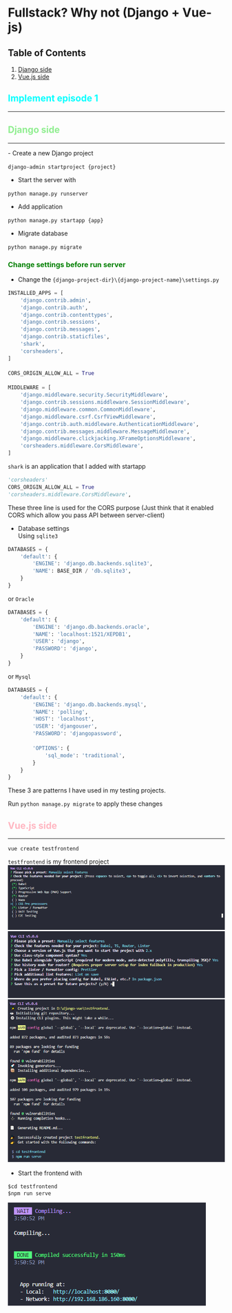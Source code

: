 # Fullstack? Why not (Django + Vue-js)

<style>
    r { color: Red }
    g { color: Green }
    b { color: Blue }
    Orange { color: Orange }
    LightGreen { color: LightGreen }
    Cyan { color: Cyan }
    LightPink { color: LightPink }
</style>

## Table of Contents
1. [Django side](#django)
2. [Vue.js side](#vuejs)

## <Cyan>Implement episode 1</Cyan> 
<hr>

<h2 id="django"><LightGreen>Django side</LightGreen></h2>
<hr>
- Create a new Django project

`django-admin startproject {project}`

- Start the server with

`python manage.py runserver`

- Add application

`python manage.py startapp {app}`

- Migrate database

`python manage.py migrate`

### <g>Change settings before run server</g>

* Change the `{django-project-dir}\{django-project-name}\settings.py`

```python
INSTALLED_APPS = [
    'django.contrib.admin',
    'django.contrib.auth',
    'django.contrib.contenttypes',
    'django.contrib.sessions',
    'django.contrib.messages',
    'django.contrib.staticfiles',
    'shark',
    'corsheaders',
]

CORS_ORIGIN_ALLOW_ALL = True

MIDDLEWARE = [
    'django.middleware.security.SecurityMiddleware',
    'django.contrib.sessions.middleware.SessionMiddleware',
    'django.middleware.common.CommonMiddleware',
    'django.middleware.csrf.CsrfViewMiddleware',
    'django.contrib.auth.middleware.AuthenticationMiddleware',
    'django.contrib.messages.middleware.MessageMiddleware',
    'django.middleware.clickjacking.XFrameOptionsMiddleware',
    'corsheaders.middleware.CorsMiddleware',
]
```
`shark` is an application that I added with startapp

```python
'corsheaders'  
CORS_ORIGIN_ALLOW_ALL = True  
'corsheaders.middleware.CorsMiddleware',
```
These three line is used for the CORS purpose (Just think that it enabled CORS which allow you pass API between server-client)

* Database settings  
Using `sqlite3`
```python
DATABASES = {
    'default': {
        'ENGINE': 'django.db.backends.sqlite3',
        'NAME': BASE_DIR / 'db.sqlite3',
    }
}
```
or `Oracle`
```python
DATABASES = {
    'default': {
        'ENGINE': 'django.db.backends.oracle',
        'NAME': 'localhost:1521/XEPDB1',
        'USER': 'django',
        'PASSWORD': 'django',
    }
}
```
or `Mysql`
```python
DATABASES = {
    'default': {
        'ENGINE': 'django.db.backends.mysql',
        'NAME': 'polling',
        'HOST': 'localhost',
        'USER': 'djangouser',
        'PASSWORD': 'djangopassword',
        
        'OPTIONS': {
            'sql_mode': 'traditional',
        }
    }
}
```
These 3 are patterns I have used in my testing projects.

Run `python manage.py migrate` to apply these changes


<h2 id="vuejs"><LightPink>Vue.js side</LightPink></h2>
<hr>

```
vue create testfrontend
```
`testfrontend` is my frontend project
![step 1](vue_create_step1.png)
![step 2](vue_create_step2.png)
![step 3](vue_create_step3.png)

- Start the frontend with

```shell
$cd testfrontend
$npm run serve
```

![vue_run_serve](vue_run_serve.png)
